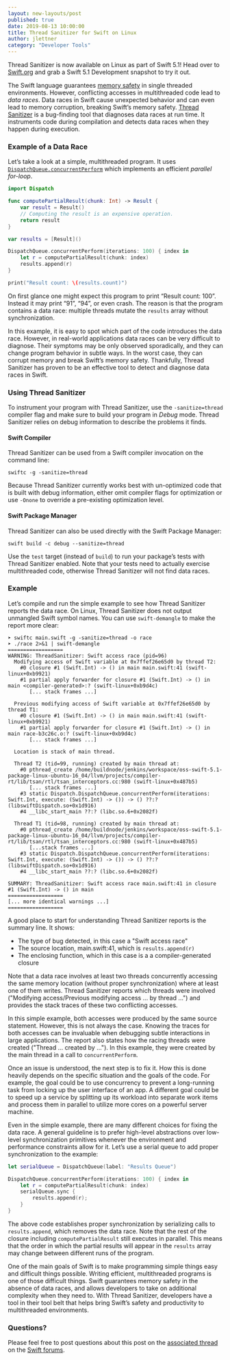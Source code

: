 ```yaml
---
layout: new-layouts/post
published: true
date: 2019-08-13 10:00:00
title: Thread Sanitizer for Swift on Linux
author: jlettner
category: "Developer Tools"
---
```


Thread Sanitizer is now available on Linux as part of Swift 5.1! Head over to [Swift.org](/download/#snapshots) and grab a Swift 5.1 Development snapshot to try it out.

The Swift language guarantees [memory safety](https://docs.swift.org/swift-book/LanguageGuide/MemorySafety.html) in single threaded environments. However, conflicting accesses in multithreaded code lead to _data races_. Data races in Swift cause unexpected behavior and can even lead to memory corruption, breaking Swift’s memory safety. [Thread Sanitizer](https://developer.apple.com/documentation/code_diagnostics/thread_sanitizer) is a bug-finding tool that diagnoses data races at run time. It instruments code during compilation and detects data races when they happen during execution.

### Example of a Data Race

Let’s take a look at a simple, multithreaded program. It uses [`DispatchQueue.concurrentPerform`](https://developer.apple.com/documentation/dispatch/dispatchqueue/2016088-concurrentperform) which implements an efficient *parallel for-loop*.

~~~swift
import Dispatch

func computePartialResult(chunk: Int) -> Result {
    var result = Result()
    // Computing the result is an expensive operation.
    return result
}

var results = [Result]()

DispatchQueue.concurrentPerform(iterations: 100) { index in
    let r = computePartialResult(chunk: index)
    results.append(r)
}

print("Result count: \(results.count)")
~~~

On first glance one might expect this program to print “Result count: 100”. Instead it may print “91”, “94”, or even crash. The reason is that the program contains a data race: multiple threads mutate the `results` array without synchronization.

In this example, it is easy to spot which part of the code introduces the data race. However, in real-world applications data races can be very difficult to diagnose. Their symptoms may be only observed sporadically, and they can change program behavior in subtle ways. In the worst case, they can corrupt memory and break Swift’s memory safety. Thankfully, Thread Sanitizer has proven to be an effective tool to detect and diagnose data races in Swift.

### Using Thread Sanitizer

To instrument your program with Thread Sanitizer, use the `-sanitize=thread` compiler flag and make sure to build your program in *Debug* mode. Thread Sanitizer relies on debug information to describe the problems it finds.

#### Swift Compiler

Thread Sanitizer can be used from a Swift compiler invocation on the command line:

~~~console
swiftc -g -sanitize=thread
~~~

Because Thread Sanitizer currently works best with un-optimized code that is built with debug information, either omit compiler flags for optimization or use  `-Onone` to override a pre-existing optimization level.

#### Swift Package Manager

Thread Sanitizer can also be used directly with the Swift Package Manager:

~~~console
swift build -c debug --sanitize=thread
~~~

Use the `test` target (instead of `build`) to run your package’s tests with Thread Sanitizer enabled. Note that your tests need to actually exercise multithreaded code, otherwise Thread Sanitizer will not find data races.

### Example

Let’s compile and run the simple example to see how Thread Sanitizer reports the data race. On Linux, Thread Sanitizer does not output unmangled Swift symbol names. You can use `swift-demangle` to make the report more clear:

~~~console
➤ swiftc main.swift -g -sanitize=thread -o race
➤ ./race 2>&1 | swift-demangle
==================
WARNING: ThreadSanitizer: Swift access race (pid=96)
  Modifying access of Swift variable at 0x7ffef26e65d0 by thread T2:
    #0 closure #1 (Swift.Int) -> () in main main.swift:41 (swift-linux+0xb9921)
    #1 partial apply forwarder for closure #1 (Swift.Int) -> () in main <compiler-generated>:? (swift-linux+0xb9d4c)
       [... stack frames ...]

  Previous modifying access of Swift variable at 0x7ffef26e65d0 by thread T1:
    #0 closure #1 (Swift.Int) -> () in main main.swift:41 (swift-linux+0xb9921)
    #1 partial apply forwarder for closure #1 (Swift.Int) -> () in main race-b3c26c.o:? (swift-linux+0xb9d4c)
       [... stack frames ...]

  Location is stack of main thread.

  Thread T2 (tid=99, running) created by main thread at:
    #0 pthread_create /home/buildnode/jenkins/workspace/oss-swift-5.1-package-linux-ubuntu-16_04/llvm/projects/compiler-rt/lib/tsan/rtl/tsan_interceptors.cc:980 (swift-linux+0x487b5)
       [... stack frames ...]
    #3 static Dispatch.DispatchQueue.concurrentPerform(iterations: Swift.Int, execute: (Swift.Int) -> ()) -> () ??:? (libswiftDispatch.so+0x1d916)
    #4 __libc_start_main ??:? (libc.so.6+0x2082f)

  Thread T1 (tid=98, running) created by main thread at:
    #0 pthread_create /home/buildnode/jenkins/workspace/oss-swift-5.1-package-linux-ubuntu-16_04/llvm/projects/compiler-rt/lib/tsan/rtl/tsan_interceptors.cc:980 (swift-linux+0x487b5)
       [...stack frames ...]
    #3 static Dispatch.DispatchQueue.concurrentPerform(iterations: Swift.Int, execute: (Swift.Int) -> ()) -> () ??:? (libswiftDispatch.so+0x1d916)
    #4 __libc_start_main ??:? (libc.so.6+0x2082f)

SUMMARY: ThreadSanitizer: Swift access race main.swift:41 in closure #1 (Swift.Int) -> () in main
==================
[... more identical warnings ...]
==================
~~~

A good place to start for understanding Thread Sanitizer reports is the summary line.  It shows:

* The type of bug detected, in this case a "Swift access race"
* The source location, main.swift:41, which is `results.append(r)`
* The enclosing function, which in this case is a a compiler-generated closure

Note that a data race involves at least two threads concurrently accessing the same memory location (without proper synchronization) where at least one of them writes. Thread Sanitizer reports which threads were involved ("Modifying access/Previous modifying access ... by thread ...") and provides the stack traces of these two conflicting accesses.

In this simple example, both accesses were produced by the same source statement. However, this is not always the case. Knowing the traces for both accesses can be invaluable when debugging subtle interactions in large applications. The report also states how the racing threads were created ("Thread ... created by ..."). In this example, they were created by the main thread in a call to `concurrentPerform`.

Once an issue is understood, the next step is to fix it.  How this is done heavily depends on the specific situation and the goals of the code.  For example, the goal could be to use concurrency to prevent a long-running task from locking up the user interface of an app. A different goal could be to speed up a service by splitting up its workload into separate work items and process them in parallel to utilize more cores on a powerful server machine.

Even in the simple example, there are many different choices for fixing the data race. A general guideline is to prefer high-level abstractions over low-level synchronization primitives whenever the environment and performance constraints allow for it. Let’s use a serial queue to add proper synchronization to the example:

~~~swift
let serialQueue = DispatchQueue(label: "Results Queue")

DispatchQueue.concurrentPerform(iterations: 100) { index in
    let r = computePartialResult(chunk: index)
    serialQueue.sync {
        results.append(r);
    }
}
~~~

The above code establishes proper synchronization by serializing calls to `results.append`, which removes the data race. Note that the rest of the closure including `computePartialResult` still executes in parallel. This means that the order in which the partial results will appear in the `results` array may change between different runs of the program.

One of the main goals of Swift is to make programming simple things easy and difficult things possible. Writing efficient, multithreaded programs is one of those difficult things. Swift guarantees memory safety in the absence of data races, and allows developers to take on additional complexity when they need to. With Thread Sanitizer, developers have a tool in their tool belt that helps bring Swift’s safety and productivity to multithreaded environments.

### Questions?

Please feel free to post questions about this post on the [associated thread](https://forums.swift.org/t/swift-org-blog-thread-sanitizer-for-swift-on-linux/27872) on the [Swift forums][].

[Swift forums]: https://forums.swift.org

